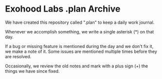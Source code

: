 # Exohood Labs .plan Archive

We have created this repository called ".plan" to keep a daily work journal.

Whenever we accomplish something, we write a single asterisk (*) on that day.

If a bug or missing feature is mentioned during the day and we don't fix it, we make a note of it. Some issues are mentioned multiple times before they are resolved.

Occasionally, we review the old notes and mark with a plus sign (+) the things we have since fixed.
